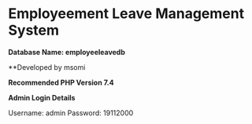 # Employeement Leave Management System


**Database Name: employeeleavedb**

**Developed by msomi

**Recommended PHP Version 7.4**


**Admin Login Details**

Username: admin
Password: 19112000

